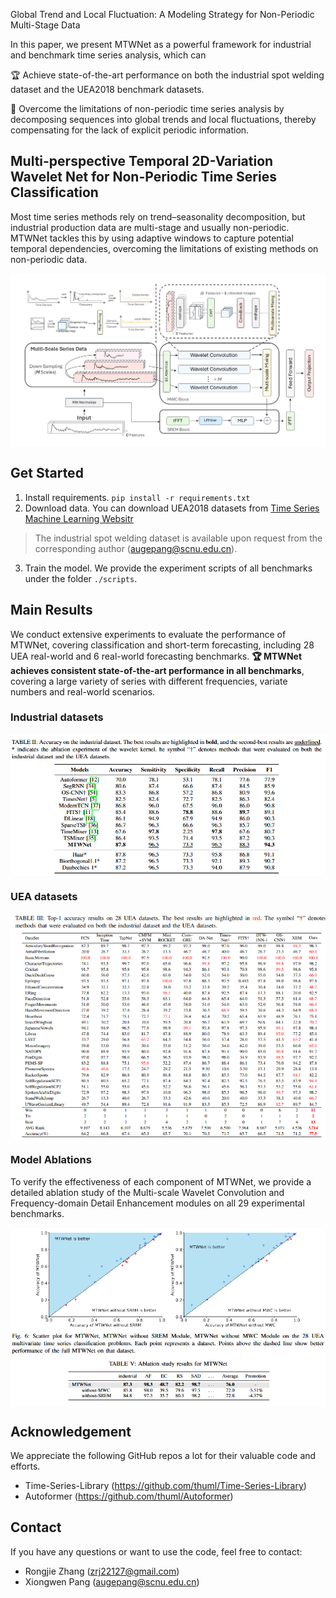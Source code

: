 

Global Trend and Local Fluctuation: A Modeling Strategy for Non-Periodic Multi-Stage Data

In this paper, we present MTWNet as a powerful framework for industrial and benchmark time series analysis, which can

🏆 Achieve state-of-the-art performance on both the industrial spot welding dataset and the UEA2018 benchmark datasets.

🌟 Overcome the limitations of non-periodic time series analysis by decomposing sequences into global trends and local fluctuations, thereby compensating for the lack of explicit periodic information.



## Multi-perspective Temporal 2D-Variation Wavelet Net for Non-Periodic Time Series Classification

Most time series methods rely on trend–seasonality decomposition, but industrial production data are multi-stage and usually non-periodic. MTWNet tackles this by using adaptive windows to capture potential temporal dependencies, overcoming the limitations of existing methods on non-periodic data.

<p align="center">
<img src=".\pic\MTWNet.png" alt="" align=center />
</p>

## Get Started

1. Install requirements. ```pip install -r requirements.txt```
2. Download data. You can download UEA2018 datasets from [Time Series Machine Learning Websitr](https://www.timeseriesclassification.com/index.php)
 > The  industrial spot welding dataset is available upon request from the corresponding author (augepang@scnu.edu.cn).
3. Train the model. We provide the experiment scripts of all benchmarks under the folder `./scripts`.

## Main Results
We conduct extensive experiments to evaluate the performance of MTWNet, covering classification and short-term forecasting, including 28 UEA real-world and 6 real-world forecasting benchmarks.
**🏆 MTWNet achieves consistent state-of-the-art performance in all benchmarks**, covering a large variety of series with different frequencies, variate numbers and real-world scenarios.

### Industrial datasets


<p align="center">
<img src=".\pic\Industrial.png" alt="" align=center />
</p>

### UEA datasets


<p align="center">
<img src=".\pic\UEA.png" alt="" align=center />
</p>

### Model Ablations

To verify the effectiveness of each component of MTWNet, we provide a detailed ablation study of the Multi-scale Wavelet Convolution and Frequency-domain Detail Enhancement modules on all 29 experimental benchmarks.

<p align="center">
<img src=".\pic\ablation.png" alt="" align=center />
</p>



## Acknowledgement

We appreciate the following GitHub repos a lot for their valuable code and efforts.
- Time-Series-Library (https://github.com/thuml/Time-Series-Library)
- Autoformer (https://github.com/thuml/Autoformer)

## Contact

If you have any questions or want to use the code, feel free to contact:
* Rongjie Zhang (zrj22127@gmail.com)
* Xiongwen Pang (augepang@scnu.edu.cn)




